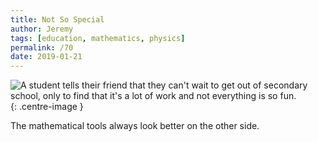 ```yaml
---
title: Not So Special
author: Jeremy
tags: [education, mathematics, physics]
permalink: /70
date: 2019-01-21
---
```


![A student tells their friend that they can't wait to get out of secondary school, only to find that it's a lot of work and not everything is so fun.](https://res.cloudinary.com/dh3hm8pb7/image/upload/c_scale,q_auto:best/v1535842782/Handwaving/Published/NotSoSpecial.png){: .centre-image }

The mathematical tools always look better on the other side.